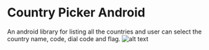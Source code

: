 # Country Picker Android
An android library for listing all the countries and user can select the country name, code, dial code and flag.
![alt text](https://github.com/yesterselga/CountryPickerAndroid/screenshot.png)
